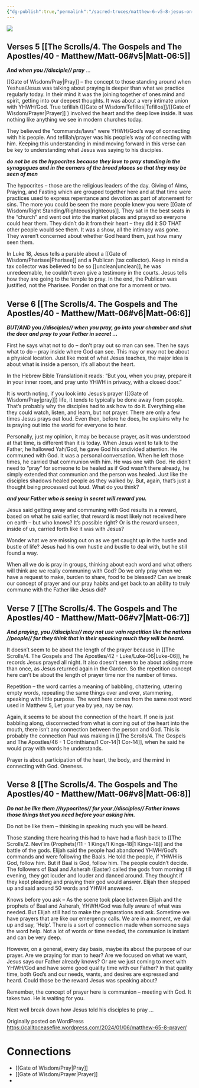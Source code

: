 ```yaml
---
{"dg-publish":true,"permalink":"/sacred-truces/matthew-6-v5-8-jesus-on-prayer/"}
---
```




![](https://calltoceasefire.wordpress.com/wp-content/uploads/2024/01/1f8ebfb3-d3e2-4249-907b-f798f4ac5f11.webp)

## Verses 5 [[The Scrolls/4. The Gospels and The Apostles/40 - Matthew/Matt-06#v5\|Matt-06:5]]

***And when you //disciple// pray*** …

[[Gate of Wisdom/Pray\|Pray]] – the concept to those standing around when Yeshua/Jesus was talking about praying is deeper than what we practice regularly today. In their mind it was the joining together of ones mind and spirit, getting into our deepest thoughts. It was about a very intimate union with YHWH/God. True tefillah ([[Gate of Wisdom/Tefillos\|Tefillos]]/[[Gate of Wisdom/Prayer\|Prayer]] ) involved the heart and the deep love inside. It was nothing like anything we see in modern churches today.

They believed the "commands/laws" were YHWH/God’s way of connecting with his people. And tefillah/prayer was his people’s way of connecting with him. Keeping this understanding in mind moving forward in this verse can be key to understanding what Jesus was saying to his disciples.

***do not be as the hypocrites because they love to pray standing in the synagogues and in the corners of the broad places so that they may be seen of men***

The hypocrites – those are the religious leaders of the day. Giving of Alms, Praying, and Fasting which are grouped together here and at that time were practices used to express repentance and devotion as part of atonement for sins. The more you could be seen the more people knew you were [[Gate of Wisdom/Right Standing/Righteous\|righteous]]. They sat in the best seats in the “church” and went out into the market places and prayed so everyone could hear them. They didn’t do it from their heart – they did it SO THAT other people would see them. It was a show, all the intimacy was gone. They weren’t concerned about whether God heard them, just how many seen them.

In Luke 18, Jesus tells a parable about a [[Gate of Wisdom/Pharisee\|Pharisee]] and a Publican (tax collector). Keep in mind a tax collector was believed to be so [[unclean\|unclean]], he was unredeemable, he couldn’t even give a testimony in the courts. Jesus tells how they are going to the temple to pray. In the end, the Publican was justified, not the Pharisee. Ponder on that one for a moment or two.

## Verse 6 [[The Scrolls/4. The Gospels and The Apostles/40 - Matthew/Matt-06#v6\|Matt-06:6]]

***BUT/AND you //disciples// when you pray, go into your chamber and shut the door and pray to your Father in secret …***

First he says what not to do – don’t pray out so man can see. Then he says what to do – pray inside where God can see. This may or may not be about a physical location. Just like most of what Jesus teaches, the major idea is about what is inside a person, it’s all about the heart.

In the Hebrew Bible Translation it reads: “But you, when you pray, prepare it in your inner room, and pray unto YHWH in privacy, with a closed door.”

It is worth noting, if you look into Jesus’s prayer ([[Gate of Wisdom/Pray\|pray]]) life, it tends to typically be done away from people. That’s probably why the disciples had to ask how to do it. Everything else they could watch, listen, and learn, but not prayer. There are only a few times Jesus prays out loud. Even then, before he does, he explains why he is praying out into the world for everyone to hear.

Personally, just my opinion, it may be because prayer, as it was understood at that time, is different than it is today. When Jesus went to talk to the Father, he hallowed Yah/God, he gave God his undivided attention. He communed with God. It was a personal conversation. When he left those times, he carried that communion with him. He was one with God. He didn’t need to “pray” for someone to be healed as if God wasn’t there already, he simply extended that communion and the person was healed. Just like the disciples shadows healed people as they walked by. But, again, that’s just a thought being processed out loud. What do you think?

***and your Father who is seeing in secret will reward you.***

Jesus said getting away and communing with God results in a reward, based on what he said earlier, that reward is most likely not received here on earth – but who knows? It’s possible right? Or is the reward unseen, inside of us, carried forth like it was with Jesus? 

Wonder what we are missing out on as we get caught up in the hustle and bustle of life? Jesus had his own hustle and bustle to deal with, but he still found a way.

When all we do is pray in groups, thinking about each word and what others will think are we really communing with God? Do we only pray when we have a request to make, burden to share, food to be blessed? Can we break our concept of prayer and our pray habits and get back to an ability to truly commune with the Father like Jesus did?

## Verse 7 [[The Scrolls/4. The Gospels and The Apostles/40 - Matthew/Matt-06#v7\|Matt-06:7]]

***And praying, you //disciples// may not use vain repetition like the nations //people// for they think that in their speaking much they will be heard.***

It doesn’t seem to be about the length of the prayer because in [[The Scrolls/4. The Gospels and The Apostles/42 - Luke/Luke-06\|Luke-06]], he records Jesus prayed all night. It also doesn’t seem to be about asking more than once, as Jesus returned again in the Garden. So the repetition concept here can’t be about the length of prayer time nor the number of times.

Repetition – the word carries a meaning of babbling, chattering, uttering empty words, repeating the same things over and over, stammering, speaking with little purpose. The word here comes from the same root word used in Matthew 5, Let your yea by yea, nay be nay.

Again, it seems to be about the connection of the heart. If one is just babbling along, disconnected from what is coming out of the heart into the mouth, there isn’t any connection between the person and God. This is probably the connection Paul was making in [[The Scrolls/4. The Gospels and The Apostles/46 - 1 Corinthians/1 Cor-14\|1 Cor-14]], when he said he would pray with words he understands.

Prayer is about participation of the heart, the body, and the mind in connecting with God. Oneness.

## Verse 8 [[The Scrolls/4. The Gospels and The Apostles/40 - Matthew/Matt-06#v8\|Matt-06:8]]

***Do not be like them //hypocrites// for your //disciples// Father knows those things that you need before your asking him.***

Do not be like them – thinking in speaking much you will be heard.

Those standing there hearing this had to have had a flash back to [[The Scrolls/2. Nevi'im (Prophets)/11 - 1 Kings/1 Kings-18\|1 Kings-18]]  and the battle of the gods. Elijah said the people had abandoned YHWH/God’s commands and were following the Baals. He told the people, if YHWH is God, follow him. But if Baal is God, follow him. The people couldn’t decide. The followers of Baal and Asherah (Easter) called the gods from morning till evening, they got louder and louder and danced around. They thought if they kept pleading and praying their god would answer. Elijah then stepped up and said around 50 words and YHWH answered.

Knows before you ask – As the scene took place between Elijah and the prophets of Baal and Asherah, YHWH/God was fully aware of what was needed. But Elijah still had to make the preparations and ask. Sometime we have prayers that are like our emergency calls. We are in a moment, we dial up and say, ‘Help’. There is a sort of connection made when someone says the word help. Not a lot of words or time needed, the communion is instant and can be very deep.

However, on a general, every day basis, maybe its about the purpose of our prayer. Are we praying for man to hear? Are we focused on what we want, Jesus says our Father already knows? Or are we just coming to meet with YHWH/God and have some good quality time with our Father? In that quality time, both God’s and our needs, wants, and desires are expressed and heard. Could those be the reward Jesus was speaking about?

Remember, the concept of prayer here is communion – meeting with God. It takes two. He is waiting for you.

Next well break down how Jesus told his disciples to pray …



Originally posted on WordPress  https://calltoceasefire.wordpress.com/2024/01/06/matthew-65-8-prayer/

# Connections
- [[Gate of Wisdom/Pray\|Pray]]
- [[Gate of Wisdom/Prayer\|Prayer]]
- 